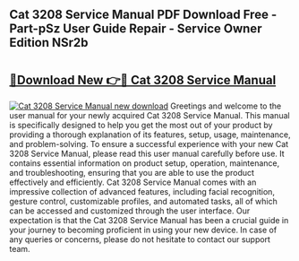 ## Cat 3208 Service Manual PDF Download Free - Part-pSz User Guide Repair - Service Owner Edition NSr2b

# <h2><a href="http://bc34725.oget.top/?id=Cat+3208+Service+Manual">🔗Download New 👉🔴 Cat 3208 Service Manual</a></h2>

[![Cat 3208 Service Manual new download](https://i.imgur.com/5g1atiW.png)](http://bc34725.oget.top/?id=Cat+3208+Service+Manual)
Greetings and welcome to the user manual for your newly acquired Cat 3208 Service Manual. This manual is specifically designed to help you get the most out of your product by providing a thorough explanation of its features, setup, usage, maintenance, and problem-solving. To ensure a successful experience with your new Cat 3208 Service Manual, please read this user manual carefully before use. It contains essential information on product setup, operation, maintenance, and troubleshooting, ensuring that you are able to use the product effectively and efficiently. Cat 3208 Service Manual comes with an impressive collection of advanced features, including facial recognition, gesture control, customizable profiles, and automated tasks, all of which can be accessed and customized through the user interface. Our expectation is that the Cat 3208 Service Manual has been a crucial guide in your journey to becoming proficient in using your new device. In case of any queries or concerns, please do not hesitate to contact our support team.
